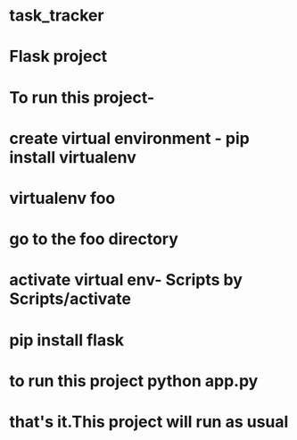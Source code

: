 # task_tracker
# Flask project
# To run this project-
# create virtual environment - pip install virtualenv
# virtualenv foo
# go to the foo directory
# activate virtual env- Scripts by Scripts/activate
# pip install flask
# to run this project python app.py

# that's it.This project will run as usual
